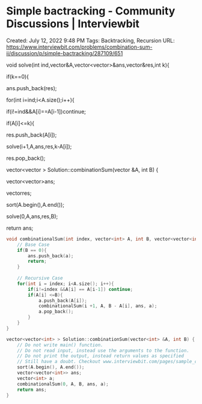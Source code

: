 # Simple bactracking - Community Discussions | Interviewbit

Created: July 12, 2022 9:48 PM
Tags: Backtracking, Recursion
URL: https://www.interviewbit.com/problems/combination-sum-ii/discussion/p/simple-bactracking/287109/651

void solve(int ind,vector<int>&A,vector<vector<int>>&ans,vector<int>&res,int k){

if(k==0){

ans.push_back(res);

for(int i=ind;i<A.size();i++){

if(i!=ind&&A[i]==A[i-1])continue;

if(A[i]<=k){

res.push_back(A[i]);

solve(i+1,A,ans,res,k-A[i]);

res.pop_back();

vector<vector<int> > Solution::combinationSum(vector<int> &A, int B) {

vector<vector<int>>ans;

vector<int>res;

sort(A.begin(),A.end());

solve(0,A,ans,res,B);

return ans;

```cpp
void combinationalSum(int index, vector<int> A, int B, vector<vector<int>> &ans, vector<int> a){
    // Base Case
    if(B == 0){
        ans.push_back(a);
        return;
    }
    
    // Recursive Case
    for(int i = index; i<A.size(); i++){
        if(i!=index &&A[i] == A[i-1]) continue;
        if(A[i] <=B){
            a.push_back(A[i]);
            combinationalSum(i +1, A, B - A[i], ans, a);
            a.pop_back();
        }
    }
}

vector<vector<int> > Solution::combinationSum(vector<int> &A, int B) {
    // Do not write main() function.
    // Do not read input, instead use the arguments to the function.
    // Do not print the output, instead return values as specified
    // Still have a doubt. Checkout www.interviewbit.com/pages/sample_codes/ for more details
    sort(A.begin(), A.end());
    vector<vector<int>> ans;
    vector<int> a;
    combinationalSum(0, A, B, ans, a);
    return ans;
}
```